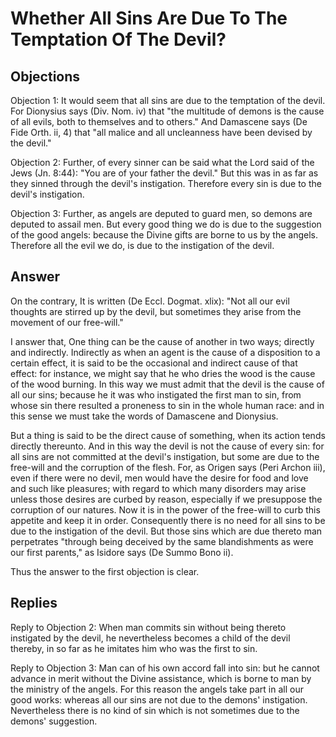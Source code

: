 # Whether All Sins Are Due To The Temptation Of The Devil?

## Objections

Objection 1: It would seem that all sins are due to the temptation of the devil. For Dionysius says (Div. Nom. iv) that "the multitude of demons is the cause of all evils, both to themselves and to others." And Damascene says (De Fide Orth. ii, 4) that "all malice and all uncleanness have been devised by the devil."

Objection 2: Further, of every sinner can be said what the Lord said of the Jews (Jn. 8:44): "You are of your father the devil." But this was in as far as they sinned through the devil's instigation. Therefore every sin is due to the devil's instigation.

Objection 3: Further, as angels are deputed to guard men, so demons are deputed to assail men. But every good thing we do is due to the suggestion of the good angels: because the Divine gifts are borne to us by the angels. Therefore all the evil we do, is due to the instigation of the devil.

## Answer

On the contrary, It is written (De Eccl. Dogmat. xlix): "Not all our evil thoughts are stirred up by the devil, but sometimes they arise from the movement of our free-will."

I answer that, One thing can be the cause of another in two ways; directly and indirectly. Indirectly as when an agent is the cause of a disposition to a certain effect, it is said to be the occasional and indirect cause of that effect: for instance, we might say that he who dries the wood is the cause of the wood burning. In this way we must admit that the devil is the cause of all our sins; because he it was who instigated the first man to sin, from whose sin there resulted a proneness to sin in the whole human race: and in this sense we must take the words of Damascene and Dionysius.

But a thing is said to be the direct cause of something, when its action tends directly thereunto. And in this way the devil is not the cause of every sin: for all sins are not committed at the devil's instigation, but some are due to the free-will and the corruption of the flesh. For, as Origen says (Peri Archon iii), even if there were no devil, men would have the desire for food and love and such like pleasures; with regard to which many disorders may arise unless those desires are curbed by reason, especially if we presuppose the corruption of our natures. Now it is in the power of the free-will to curb this appetite and keep it in order. Consequently there is no need for all sins to be due to the instigation of the devil. But those sins which are due thereto man perpetrates "through being deceived by the same blandishments as were our first parents," as Isidore says (De Summo Bono ii).

Thus the answer to the first objection is clear.

## Replies

Reply to Objection 2: When man commits sin without being thereto instigated by the devil, he nevertheless becomes a child of the devil thereby, in so far as he imitates him who was the first to sin.

Reply to Objection 3: Man can of his own accord fall into sin: but he cannot advance in merit without the Divine assistance, which is borne to man by the ministry of the angels. For this reason the angels take part in all our good works: whereas all our sins are not due to the demons' instigation. Nevertheless there is no kind of sin which is not sometimes due to the demons' suggestion.